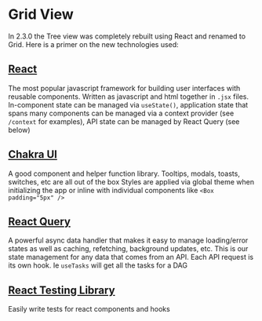 <!--
 Licensed to the Apache Software Foundation (ASF) under one
 or more contributor license agreements.  See the NOTICE file
 distributed with this work for additional information
 regarding copyright ownership.  The ASF licenses this file
 to you under the Apache License, Version 2.0 (the
 "License"); you may not use this file except in compliance
 with the License.  You may obtain a copy of the License at

   http://www.apache.org/licenses/LICENSE-2.0

 Unless required by applicable law or agreed to in writing,
 software distributed under the License is distributed on an
 "AS IS" BASIS, WITHOUT WARRANTIES OR CONDITIONS OF ANY
 KIND, either express or implied.  See the License for the
 specific language governing permissions and limitations
 under the License.
 -->

# Grid View

In 2.3.0 the Tree view was completely rebuilt using React and renamed to Grid. Here is a primer on the new technologies used:

## [React](https://reactjs.org/)

The most popular javascript framework for building user interfaces with reusable components.
Written as javascript and html together in `.jsx` files.
In-component state can be managed via `useState()`, application state that spans many components can be managed via a context provider (see `/context` for examples), API state can be managed by React Query (see below)

## [Chakra UI](https://chakra-ui.com/)

A good component and helper function library. Tooltips, modals, toasts, switches, etc are all out of the box
Styles are applied via global theme when initializing the app or inline with individual components like `<Box padding="5px" />`

## [React Query](https://react-query.tanstack.com/)

A powerful async data handler that makes it easy to manage loading/error states as well as caching, refetching, background updates, etc.
This is our state management for any data that comes from an API.
Each API request is its own hook. Ie `useTasks` will get all the tasks for a DAG

## [React Testing Library](https://testing-library.com/docs/react-testing-library/intro/)

Easily write tests for react components and hooks
